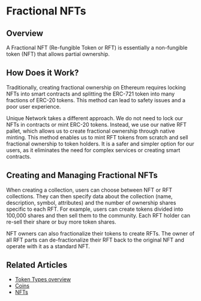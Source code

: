 # Fractional NFTs

## Overview

A Fractional NFT (Re-fungible Token or RFT) is essentially a non-fungible token (NFT) that allows partial ownership. 

## How Does it Work?

Traditionally, creating fractional ownership on Ethereum requires locking NFTs into smart contracts and splitting the ERC-721 token into many fractions of ERC-20 tokens. This method can lead to safety issues and a poor user experience.

Unique Network takes a different approach. We do not need to lock our NFTs in contracts or mint ERC-20 tokens. Instead, we use our native RFT pallet, which allows us to create fractional ownership through native minting. This method enables us to mint RFT tokens from scratch and sell fractional ownership to token holders. It is a safer and simpler option for our users, as it eliminates the need for complex services or creating smart contracts.

## Creating and Managing Fractional NFTs

When creating a collection, users can choose between NFT or RFT collections. They can then specify data about the collection (name, description, symbol, attributes) and the number of ownership shares specific to each RFT. For example, users can create tokens divided into 100,000 shares and then sell them to the community. Each RFT holder can re-sell their share or buy more token shares.

NFT owners can also fractionalize their tokens to create RFTs. The owner of all RFT parts can de-fractionalize their RFT back to the original NFT and operate with it as a standard NFT.

## Related Articles

- [Token Types overview](./coins.md)
- [Coins](./coins.md)
- [NFTs](./nft.md)
